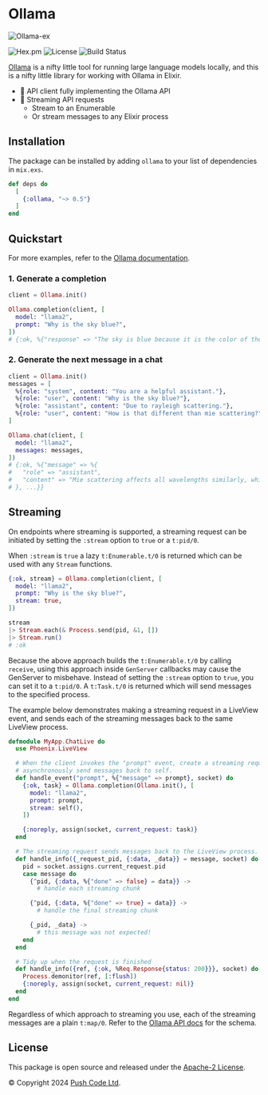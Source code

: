 # Ollama

![Ollama-ex](https://raw.githubusercontent.com/lebrunel/ollama-ex/main/media/poster.webp)

![Hex.pm](https://img.shields.io/hexpm/v/ollama?color=informational)
![License](https://img.shields.io/github/license/lebrunel/ollama-ex?color=informational)
![Build Status](https://img.shields.io/github/actions/workflow/status/lebrunel/ollama-ex/elixir.yml?branch=main)

[Ollama](https://ollama.ai) is a nifty little tool for running large language models locally, and this is a nifty little library for working with Ollama in Elixir.

- 🦙 API client fully implementing the Ollama API
- 🛜 Streaming API requests
  - Stream to an Enumerable
  - Or stream messages to any Elixir process

## Installation

The package can be installed by adding `ollama` to your list of dependencies in `mix.exs`.

```elixir
def deps do
  [
    {:ollama, "~> 0.5"}
  ]
end
```

## Quickstart

For more examples, refer to the [Ollama documentation](https://hexdocs.pm/ollama).

### 1. Generate a completion

```elixir
client = Ollama.init()

Ollama.completion(client, [
  model: "llama2",
  prompt: "Why is the sky blue?",
])
# {:ok, %{"response" => "The sky is blue because it is the color of the sky.", ...}}
```

### 2. Generate the next message in a chat

```elixir
client = Ollama.init()
messages = [
  %{role: "system", content: "You are a helpful assistant."},
  %{role: "user", content: "Why is the sky blue?"},
  %{role: "assistant", content: "Due to rayleigh scattering."},
  %{role: "user", content: "How is that different than mie scattering?"},
]

Ollama.chat(client, [
  model: "llama2",
  messages: messages,
])
# {:ok, %{"message" => %{
#   "role" => "assistant",
#   "content" => "Mie scattering affects all wavelengths similarly, while Rayleigh favors shorter ones."
# }, ...}}
```

## Streaming

On endpoints where streaming is supported, a streaming request can be initiated by setting the `:stream` option to `true` or a `t:pid/0`.

When `:stream` is `true` a lazy `t:Enumerable.t/0` is returned which can be used with any `Stream` functions.

```elixir
{:ok, stream} = Ollama.completion(client, [
  model: "llama2",
  prompt: "Why is the sky blue?",
  stream: true,
])

stream
|> Stream.each(& Process.send(pid, &1, [])
|> Stream.run()
# :ok
```

Because the above approach builds the `t:Enumerable.t/0` by calling `receive`, using this approach inside `GenServer` callbacks may cause the GenServer to misbehave. Instead of setting the `:stream` option to `true`, you can set it to a `t:pid/0`. A `t:Task.t/0` is returned which will send messages to the specified process.

The example below demonstrates making a streaming request in a LiveView event, and sends each of the streaming messages back to the same LiveView process.

```elixir
defmodule MyApp.ChatLive do
  use Phoenix.LiveView

  # When the client invokes the "prompt" event, create a streaming request and
  # asynchronously send messages back to self.
  def handle_event("prompt", %{"message" => prompt}, socket) do
    {:ok, task} = Ollama.completion(Ollama.init(), [
      model: "llama2",
      prompt: prompt,
      stream: self(),
    ])

    {:noreply, assign(socket, current_request: task)}
  end

  # The streaming request sends messages back to the LiveView process.
  def handle_info({_request_pid, {:data, _data}} = message, socket) do
    pid = socket.assigns.current_request.pid
    case message do
      {^pid, {:data, %{"done" => false} = data}} ->
        # handle each streaming chunk

      {^pid, {:data, %{"done" => true} = data}} ->
        # handle the final streaming chunk

      {_pid, _data} ->
        # this message was not expected!
    end
  end

  # Tidy up when the request is finished
  def handle_info({ref, {:ok, %Req.Response{status: 200}}}, socket) do
    Process.demonitor(ref, [:flush])
    {:noreply, assign(socket, current_request: nil)}
  end
end
```

Regardless of which approach to streaming you use, each of the streaming messages are a plain `t:map/0`. Refer to the [Ollama API docs](https://github.com/ollama/ollama/blob/main/docs/api.md) for the schema.

## License

This package is open source and released under the [Apache-2 License](https://github.com/lebrunel/ollama/blob/master/LICENSE).

© Copyright 2024 [Push Code Ltd](https://www.pushcode.com/).
